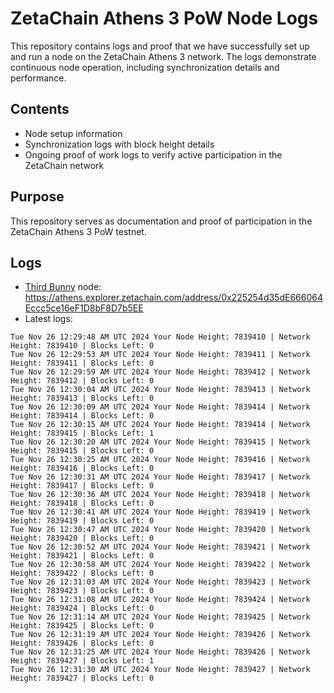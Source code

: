 # ZetaChain Athens 3 PoW Node Logs
This repository contains logs and proof that we have successfully set up and run a node on the ZetaChain Athens 3 network. The logs demonstrate continuous node operation, including synchronization details and performance.

## Contents
- Node setup information
- Synchronization logs with block height details
- Ongoing proof of work logs to verify active participation in the ZetaChain network

## Purpose
This repository serves as documentation and proof of participation in the ZetaChain Athens 3 PoW testnet.

## Logs

- [Third Bunny](https://thirdbunny.xyz/) node: https://athens.explorer.zetachain.com/address/0x225254d35dE666064Eccc5ce16eF1D8bF8D7b5EE
- Latest logs:
```
Tue Nov 26 12:29:48 AM UTC 2024 Your Node Height: 7839410 | Network Height: 7839410 | Blocks Left: 0
Tue Nov 26 12:29:53 AM UTC 2024 Your Node Height: 7839411 | Network Height: 7839411 | Blocks Left: 0
Tue Nov 26 12:29:59 AM UTC 2024 Your Node Height: 7839412 | Network Height: 7839412 | Blocks Left: 0
Tue Nov 26 12:30:04 AM UTC 2024 Your Node Height: 7839413 | Network Height: 7839413 | Blocks Left: 0
Tue Nov 26 12:30:09 AM UTC 2024 Your Node Height: 7839414 | Network Height: 7839414 | Blocks Left: 0
Tue Nov 26 12:30:15 AM UTC 2024 Your Node Height: 7839414 | Network Height: 7839415 | Blocks Left: 1
Tue Nov 26 12:30:20 AM UTC 2024 Your Node Height: 7839415 | Network Height: 7839415 | Blocks Left: 0
Tue Nov 26 12:30:25 AM UTC 2024 Your Node Height: 7839416 | Network Height: 7839416 | Blocks Left: 0
Tue Nov 26 12:30:31 AM UTC 2024 Your Node Height: 7839417 | Network Height: 7839417 | Blocks Left: 0
Tue Nov 26 12:30:36 AM UTC 2024 Your Node Height: 7839418 | Network Height: 7839418 | Blocks Left: 0
Tue Nov 26 12:30:41 AM UTC 2024 Your Node Height: 7839419 | Network Height: 7839419 | Blocks Left: 0
Tue Nov 26 12:30:47 AM UTC 2024 Your Node Height: 7839420 | Network Height: 7839420 | Blocks Left: 0
Tue Nov 26 12:30:52 AM UTC 2024 Your Node Height: 7839421 | Network Height: 7839421 | Blocks Left: 0
Tue Nov 26 12:30:58 AM UTC 2024 Your Node Height: 7839422 | Network Height: 7839422 | Blocks Left: 0
Tue Nov 26 12:31:03 AM UTC 2024 Your Node Height: 7839423 | Network Height: 7839423 | Blocks Left: 0
Tue Nov 26 12:31:08 AM UTC 2024 Your Node Height: 7839424 | Network Height: 7839424 | Blocks Left: 0
Tue Nov 26 12:31:14 AM UTC 2024 Your Node Height: 7839425 | Network Height: 7839425 | Blocks Left: 0
Tue Nov 26 12:31:19 AM UTC 2024 Your Node Height: 7839426 | Network Height: 7839426 | Blocks Left: 0
Tue Nov 26 12:31:25 AM UTC 2024 Your Node Height: 7839426 | Network Height: 7839427 | Blocks Left: 1
Tue Nov 26 12:31:30 AM UTC 2024 Your Node Height: 7839427 | Network Height: 7839427 | Blocks Left: 0
```
